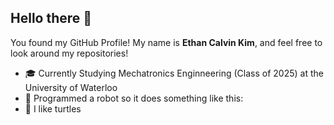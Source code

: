 ## Hello there 👋

You found my GitHub Profile! My name is <b>Ethan Calvin Kim</b>, and feel free to look around my repositories!

 - 🎓 Currently Studying Mechatronics Enginneering (Class of 2025) at the University of Waterloo
 - 🤖 Programmed a robot so it does something like this:
 - 🐢 I like turtles


<!--
**ethanckim/ethanckim** is a ✨ _special_ ✨ repository because its `README.md` (this file) appears on your GitHub profile.

Here are some ideas to get you started:

- 🔭 I’m currently working on ...
- 🌱 I’m currently learning ...
- 👯 I’m looking to collaborate on ...
- 🤔 I’m looking for help with ...
- 💬 Ask me about ...
- 📫 How to reach me: ...
- 😄 Pronouns: ...
- ⚡ Fun fact: ...
-->
